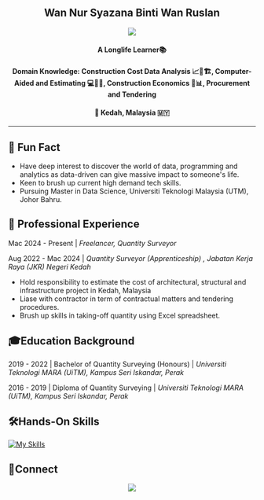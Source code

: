 <h2 align="center">Wan Nur Syazana Binti Wan Ruslan</h2>
<p align="center">
<img src = "https://github.com/user-attachments/assets/4261e104-0a98-490b-b4d5-e63a31add712")>
</p>

<h4 align="center">A Longlife Learner📚</h4> 

<h4 align="center">
Domain Knowledge: Construction Cost Data Analysis 📈💸🏗️, 
Computer-Aided and Estimating 💻📐📏, 
Construction Economics 🏦📊,  
Procurement and Tendering
</h4>

<h4 align="center">   
🌾 Kedah, Malaysia 🇲🇾
</h4>

---

## 👾 **Fun Fact**
- Have deep interest to discover the world of data, programming and analytics as data-driven can give massive impact to someone's life.
- Keen to brush up current high demand tech skills.
- Pursuing Master in Data Science, Universiti Teknologi Malaysia (UTM), Johor Bahru. 

## 💼 **Professional Experience**
Mac 2024 - Present |
_Freelancer, Quantity Surveyor_

Aug 2022 - Mac 2024 |
_Quantity Surveyor (Apprenticeship) , Jabatan Kerja Raya (JKR) Negeri Kedah_
- Hold responsibility to estimate the cost of architectural, structural and infrastructure project in Kedah, Malaysia
- Liase with contractor in term of contractual matters and tendering procedures.
- Brush up skills in taking-off quantity using Excel spreadsheet.

## 🎓**Education Background**

2019 - 2022 |
 Bachelor of Quantity Surveying (Honours) | *Universiti Teknologi MARA (UiTM), Kampus Seri Iskandar, Perak*

2016 - 2019 |
Diploma of Quantity Surveying | *Universiti Teknologi MARA (UiTM), Kampus Seri Iskandar, Perak*

## 🛠️**Hands-On Skills**
[![My Skills](https://skillicons.dev/icons?i=py,github,ps,notion,r,sql)](https://skillicons.dev)


## 👥**Connect**

<p align="center">
<a href="https://www.linkedin.com/in/wsyazanaaa/"><img src="https://img.shields.io/badge/-LinkedIn%20-0077B5?style=flat&logo=Linkedin&logoColor=white"/></a>
</p>





